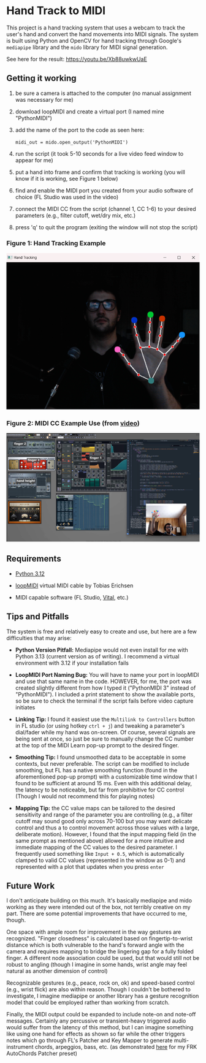 # Hand Track to MIDI

This project is a hand tracking system that uses a webcam to track the user's hand and convert the hand movements into MIDI signals. The system is built using Python and OpenCV for hand tracking through Google's `mediapipe` library and the `mido` library for MIDI signal generation.

See here for the result: https://youtu.be/Xb88uwkwUaE

## Getting it working

1) be sure a camera is attached to the computer (no manual assignment was necessary for me)

2) download loopMIDI and create a virtual port (I named mine "PythonMIDI")

3) add the name of the port to the code as seen here:

   `midi_out = mido.open_output('PythonMIDI')`

4) run the script (it took 5-10 seconds for a live video feed window to appear for me)

5) put a hand into frame and confirm that tracking is working (you will know if it is working, see Figure 1 below)

6) find and enable the MIDI port you created from your audio software of choice (FL Studio was used in the video) 

7) connect the MIDI CC from the script (channel 1, CC 1-6) to your desired parameters (e.g., filter cutoff, wet/dry mix, etc.)

8) press 'q' to quit the program (exiting the window will not stop the script)

### Figure 1: Hand Tracking Example

![hand track example image](1_handtrack.png)

### Figure 2: MIDI CC Example Use (from [video](https://youtu.be/Xb88uwkwUaE))

![FL example](2_FL.png)

## Requirements

- [Python 3.12](https://www.python.org/downloads/release/python-3120/)

- [loopMIDI](https://www.tobias-erichsen.de/software/loopmidi.html) virtual MIDI cable by Tobias Erichsen

- MIDI capable software (FL Studio, [Vital](https://vital.audio/), etc.)

## Tips and Pitfalls

The system is free and relatively easy to create and use, but here are a few difficulties that may arise:

- **Python Version Pitfall:** Mediapipe would not even install for me with Python 3.13 (current version as of writing).  I recommend a virtual environment with 3.12 if your installation fails

- **LoopMIDI Port Naming Bug:** You will have to name your port in loopMIDI and use that same name in the code.  HOWEVER, for me, the port was created slightly different from how I typed it ("PythonMIDI 3" instead of "PythonMIDI").  I included a print statement to show the available ports, so be sure to check the terminal if the script fails before video capture initiates

- **Linking Tip:** I found it easiest use the `Multilink to Controllers` button in FL studio (or using hotkey `ctrl + j`) and tweaking a parameter's dial/fader while my hand was on-screen.  Of course, several signals are being sent at once, so just be sure to manually change the CC number at the top of the MIDI Learn pop-up prompt to the desired finger.

- **Smoothing Tip:** I found unsmoothed data to be acceptable in some contexts, but never preferable.  The script can be modified to include smoothing, but FL has a native smoothing function (found in the aforementioned pop-up prompt) with a customizable time window that I found to be sufficient at around 15 ms.  Even with this additional delay, the latency to be noticeable, but far from prohibitive for CC control (Though I would not recommend this for playing notes)

- **Mapping Tip:** the CC value maps can be tailored to the desired sensitivity and range of the parameter you are controlling (e.g., a filter cutoff may sound good only across 70-100 but you may want delicate control and thus a to control movement across those values with a large, deliberate motion).  However, I found that the input mapping field (in the same prompt as mentioned above) allowed for a more intuitive and immediate mapping of the CC values to the desired parameter.  I frequently used something like `Input + 0.5`, which is automatically clamped to valid CC values (represented in the window as 0-1) and represented with a plot that updates when you press `enter`

## Future Work

I don't anticipate building on this much.  It's basically mediapipe and mido working as they were intended out of the box, not terribly creative on my part.  There are some potential improvements that have occurred to me, though.

One space with ample room for improvement in the way gestures are recognized. "Finger closedness" is calculated based on fingertip-to-wrist distance which is both vulnerable to the hand's forward angle with the camera and requires mapping to bridge the lingering gap for a fully folded finger.  A different node association could be used, but that would still not be robust to angling (though I imagine in some hands, wrist angle may feel natural as another dimension of control)

Recognizable gestures (e.g., peace, rock on, ok) and speed-based control (e.g., wrist flick) are also within reason.  Though I couldn't be bothered to investigate, I imagine mediapipe or another library has a gesture recognition model that could be employed rather than working from scratch.

Finally, the MIDI output could be expanded to include note-on and note-off messages.  Certainly any percussive or transient-heavy triggered audio would suffer from the latency of this method, but I can imagine something like using one hand for effects as shown so far while the other triggers notes which go through FL's Patcher and Key Mapper to generate multi-instrument chords, arpeggios, bass, etc. (as demonstrated [here](https://youtu.be/1eidT2TAIt8) for my FRK AutoChords Patcher preset)
